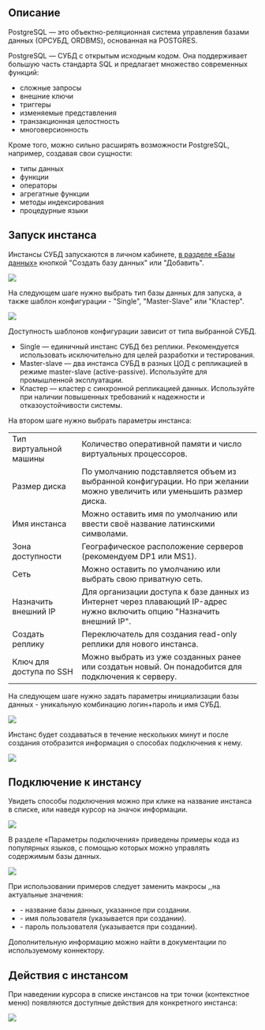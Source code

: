 Описание
--------

PostgreSQL — это объектно-реляционная система управления базами данных (ОРСУБД, ORDBMS), основанная на POSTGRES.

PostgreSQL — СУБД с открытым исходным кодом. Она поддерживает большую часть стандарта SQL и предлагает множество современных функций:

*   сложные запросы
*   внешние ключи
*   триггеры
*   изменяемые представления
*   транзакционная целостность
*   многоверсионность

Кроме того, можно сильно расширять возможности PostgreSQL, например, создавая свои сущности:

*   типы данных
*   функции
*   операторы
*   агрегатные функции
*   методы индексирования
*   процедурные языки

Запуск инстанса
---------------

Инстансы СУБД запускаются в личном кабинете, [в разделе «Базы данных»](https://mcs.mail.ru/app/services/databases/) кнопкой "Создать базу данных" или "Добавить".

![](./assets/1597318730698-1597318730698.png)

На следующем шаге нужно выбрать тип базы данных для запуска, а также шаблон конфигурации - "Single", "Master-Slave" или "Кластер".

![](./assets/1603324948973-1603324948973.png)

Доступность шаблонов конфигурации зависит от типа выбранной СУБД.

*   Single — единичный инстанс СУБД без реплики. Рекомендуется использовать исключительно для целей разработки и тестирования.
*   Master-slave — два инстанса СУБД в разных ЦОД с репликацией в режиме master-slave (active-passive). Используйте для промышленной эксплуатации.
*   Кластер — кластер с синхронной репликацией данных. Используйте при наличии повышенных требований к надежности и отказоустойчивости системы.

На втором шаге нужно выбрать параметры инстанса:

<table><tbody><tr><td>Тип виртуальной машины</td><td>Количество оперативной памяти и число виртуальных процессоров.</td></tr><tr><td>Размер диска</td><td>По умолчанию подставляется объем из выбранной конфигурации. Но при желании можно увеличить или уменьшить размер диска.</td></tr><tr><td>Имя инстанса</td><td>Можно оставить имя по умолчанию или ввести своё название латинскими символами.</td></tr><tr><td>Зона доступности</td><td>Географическое расположение серверов (рекомендуем DP1 или MS1).</td></tr><tr><td>Сеть</td><td>Можно оставить по умолчанию или выбрать свою приватную сеть.</td></tr><tr><td>Назначить внешний IP</td><td>Для организации доступа к базе данных из Интернет через плавающий IP-адрес нужно включить опцию "Назначить внешний IP".</td></tr><tr><td>Создать реплику</td><td>Переключатель для создания read-only реплики для нового инстанса.</td></tr><tr><td>Ключ для доступа по SSH</td><td>Можно выбрать из уже созданных ранее или создатьн новый. Он понадобится для подключения к серверу.</td></tr></tbody></table>

На следующем шаге нужно задать параметры инициализации базы данных - уникальную комбинацию логин+пароль и имя СУБД.

![](./assets/1603325403389-1603325403389.png)

Инстанс будет создаваться в течение нескольких минут и после создания отобразится информация о способах подключения к нему.

![](./assets/1603325738547-1603325738547.png)

Подключение к инстансу
----------------------

Увидеть способы подключения можно при клике на название инстанса в списке, или наведя курсор на значок информации.

![](./assets/1597319083077-1597319083077.png)

В разделе «Параметры подключения» приведены примеры кода из популярных языков, с помощью которых можно управлять содержимым базы данных.

![](./assets/1597319118659-1597319118659.png)

При использовании примеров следует заменить макросы <DATABASE>,<USERNAME>,<PASSWORD>на актуальные значения:

*   <DATABASE> - название базы данных, указанное при создании.
*   <USERNAME> - имя пользователя (указывается при создании).
*   <PASSWORD> - пароль пользователя (указывается при создании).

Дополнительную информацию можно найти в документации по используемому коннектору.

Действия с инстансом
--------------------

При наведении курсора в списке инстансов на три точки (контекстное меню) появляются доступные действия для конкретного инстанса:

![](./assets/1597319167692-1597319167692.png)